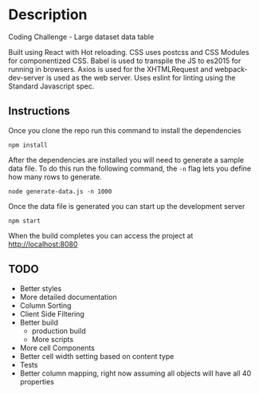 # Description

Coding Challenge - Large dataset data table

Built using React with Hot reloading. CSS uses postcss and CSS Modules for componentized CSS. Babel is used to transpile the JS to es2015 for running in browsers. Axios is used for the XHTMLRequest and webpack-dev-server is used as the web server. Uses eslint for linting using the Standard Javascript spec.

## Instructions

Once you clone the repo run this command to install the dependencies

```
npm install
```

After the dependencies are installed you will need to generate a sample data file. To do this run the following command, the `-n` flag lets you define how many rows to generate.

```
node generate-data.js -n 1000
```

Once the data file is generated you can start up the development server

```
npm start
```
When the build completes you can access the project at [http://localhost:8080](http://localhost:8080)

## TODO

- Better styles
- More detailed documentation
- Column Sorting
- Client Side Filtering
- Better build
  - production build
  - More scripts
- More cell Components
- Better cell width setting based on content type
- Tests
- Better column mapping, right now assuming all objects will have all 40 properties
